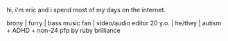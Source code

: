 hi, i'm eric and i spend most of my days on the internet.

brony | furry | bass music fan | video/audio editor
20 y.o. | he/they | autism + ADHD + non-24
pfp by ruby brilliance
